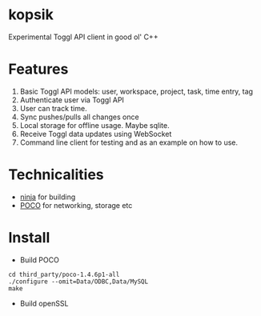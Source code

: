 kopsik
======

Experimental Toggl API client in good ol' C++


Features
========
1. Basic Toggl API models: user, workspace, project, task, time entry, tag
2. Authenticate user via Toggl API
3. User can track time.
4. Sync pushes/pulls all changes once
5. Local storage for offline usage. Maybe sqlite.
6. Receive Toggl data updates using WebSocket
7. Command line client for testing and as an example on how to use.


Technicalities
==============
* [ninja](https://github.com/martine/ninja) for building
* [POCO](http://pocoproject.org/) for networking, storage etc


Install
=======
* Build POCO

```
cd third_party/poco-1.4.6p1-all
./configure --omit=Data/ODBC,Data/MySQL
make
```

* Build openSSL

